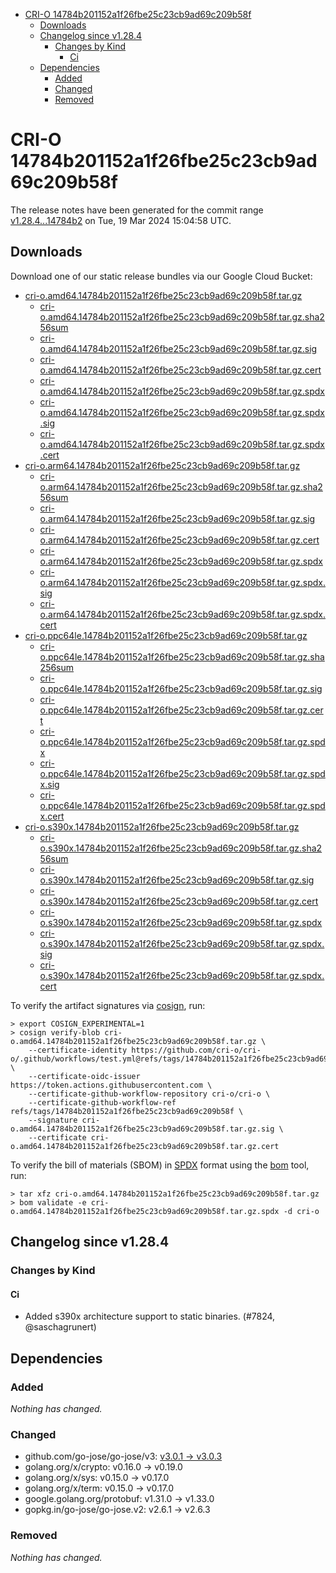 - [CRI-O 14784b201152a1f26fbe25c23cb9ad69c209b58f](#cri-o-14784b201152a1f26fbe25c23cb9ad69c209b58f)
  - [Downloads](#downloads)
  - [Changelog since v1.28.4](#changelog-since-v1284)
    - [Changes by Kind](#changes-by-kind)
      - [Ci](#ci)
  - [Dependencies](#dependencies)
    - [Added](#added)
    - [Changed](#changed)
    - [Removed](#removed)

# CRI-O 14784b201152a1f26fbe25c23cb9ad69c209b58f

The release notes have been generated for the commit range
[v1.28.4...14784b2](https://github.com/cri-o/cri-o/compare/v1.28.4...14784b201152a1f26fbe25c23cb9ad69c209b58f) on Tue, 19 Mar 2024 15:04:58 UTC.

## Downloads

Download one of our static release bundles via our Google Cloud Bucket:

- [cri-o.amd64.14784b201152a1f26fbe25c23cb9ad69c209b58f.tar.gz](https://storage.googleapis.com/cri-o/artifacts/cri-o.amd64.14784b201152a1f26fbe25c23cb9ad69c209b58f.tar.gz)
  - [cri-o.amd64.14784b201152a1f26fbe25c23cb9ad69c209b58f.tar.gz.sha256sum](https://storage.googleapis.com/cri-o/artifacts/cri-o.amd64.14784b201152a1f26fbe25c23cb9ad69c209b58f.tar.gz.sha256sum)
  - [cri-o.amd64.14784b201152a1f26fbe25c23cb9ad69c209b58f.tar.gz.sig](https://storage.googleapis.com/cri-o/artifacts/cri-o.amd64.14784b201152a1f26fbe25c23cb9ad69c209b58f.tar.gz.sig)
  - [cri-o.amd64.14784b201152a1f26fbe25c23cb9ad69c209b58f.tar.gz.cert](https://storage.googleapis.com/cri-o/artifacts/cri-o.amd64.14784b201152a1f26fbe25c23cb9ad69c209b58f.tar.gz.cert)
  - [cri-o.amd64.14784b201152a1f26fbe25c23cb9ad69c209b58f.tar.gz.spdx](https://storage.googleapis.com/cri-o/artifacts/cri-o.amd64.14784b201152a1f26fbe25c23cb9ad69c209b58f.tar.gz.spdx)
  - [cri-o.amd64.14784b201152a1f26fbe25c23cb9ad69c209b58f.tar.gz.spdx.sig](https://storage.googleapis.com/cri-o/artifacts/cri-o.amd64.14784b201152a1f26fbe25c23cb9ad69c209b58f.tar.gz.spdx.sig)
  - [cri-o.amd64.14784b201152a1f26fbe25c23cb9ad69c209b58f.tar.gz.spdx.cert](https://storage.googleapis.com/cri-o/artifacts/cri-o.amd64.14784b201152a1f26fbe25c23cb9ad69c209b58f.tar.gz.spdx.cert)
- [cri-o.arm64.14784b201152a1f26fbe25c23cb9ad69c209b58f.tar.gz](https://storage.googleapis.com/cri-o/artifacts/cri-o.arm64.14784b201152a1f26fbe25c23cb9ad69c209b58f.tar.gz)
  - [cri-o.arm64.14784b201152a1f26fbe25c23cb9ad69c209b58f.tar.gz.sha256sum](https://storage.googleapis.com/cri-o/artifacts/cri-o.arm64.14784b201152a1f26fbe25c23cb9ad69c209b58f.tar.gz.sha256sum)
  - [cri-o.arm64.14784b201152a1f26fbe25c23cb9ad69c209b58f.tar.gz.sig](https://storage.googleapis.com/cri-o/artifacts/cri-o.arm64.14784b201152a1f26fbe25c23cb9ad69c209b58f.tar.gz.sig)
  - [cri-o.arm64.14784b201152a1f26fbe25c23cb9ad69c209b58f.tar.gz.cert](https://storage.googleapis.com/cri-o/artifacts/cri-o.arm64.14784b201152a1f26fbe25c23cb9ad69c209b58f.tar.gz.cert)
  - [cri-o.arm64.14784b201152a1f26fbe25c23cb9ad69c209b58f.tar.gz.spdx](https://storage.googleapis.com/cri-o/artifacts/cri-o.arm64.14784b201152a1f26fbe25c23cb9ad69c209b58f.tar.gz.spdx)
  - [cri-o.arm64.14784b201152a1f26fbe25c23cb9ad69c209b58f.tar.gz.spdx.sig](https://storage.googleapis.com/cri-o/artifacts/cri-o.arm64.14784b201152a1f26fbe25c23cb9ad69c209b58f.tar.gz.spdx.sig)
  - [cri-o.arm64.14784b201152a1f26fbe25c23cb9ad69c209b58f.tar.gz.spdx.cert](https://storage.googleapis.com/cri-o/artifacts/cri-o.arm64.14784b201152a1f26fbe25c23cb9ad69c209b58f.tar.gz.spdx.cert)
- [cri-o.ppc64le.14784b201152a1f26fbe25c23cb9ad69c209b58f.tar.gz](https://storage.googleapis.com/cri-o/artifacts/cri-o.ppc64le.14784b201152a1f26fbe25c23cb9ad69c209b58f.tar.gz)
  - [cri-o.ppc64le.14784b201152a1f26fbe25c23cb9ad69c209b58f.tar.gz.sha256sum](https://storage.googleapis.com/cri-o/artifacts/cri-o.ppc64le.14784b201152a1f26fbe25c23cb9ad69c209b58f.tar.gz.sha256sum)
  - [cri-o.ppc64le.14784b201152a1f26fbe25c23cb9ad69c209b58f.tar.gz.sig](https://storage.googleapis.com/cri-o/artifacts/cri-o.ppc64le.14784b201152a1f26fbe25c23cb9ad69c209b58f.tar.gz.sig)
  - [cri-o.ppc64le.14784b201152a1f26fbe25c23cb9ad69c209b58f.tar.gz.cert](https://storage.googleapis.com/cri-o/artifacts/cri-o.ppc64le.14784b201152a1f26fbe25c23cb9ad69c209b58f.tar.gz.cert)
  - [cri-o.ppc64le.14784b201152a1f26fbe25c23cb9ad69c209b58f.tar.gz.spdx](https://storage.googleapis.com/cri-o/artifacts/cri-o.ppc64le.14784b201152a1f26fbe25c23cb9ad69c209b58f.tar.gz.spdx)
  - [cri-o.ppc64le.14784b201152a1f26fbe25c23cb9ad69c209b58f.tar.gz.spdx.sig](https://storage.googleapis.com/cri-o/artifacts/cri-o.ppc64le.14784b201152a1f26fbe25c23cb9ad69c209b58f.tar.gz.spdx.sig)
  - [cri-o.ppc64le.14784b201152a1f26fbe25c23cb9ad69c209b58f.tar.gz.spdx.cert](https://storage.googleapis.com/cri-o/artifacts/cri-o.ppc64le.14784b201152a1f26fbe25c23cb9ad69c209b58f.tar.gz.spdx.cert)
- [cri-o.s390x.14784b201152a1f26fbe25c23cb9ad69c209b58f.tar.gz](https://storage.googleapis.com/cri-o/artifacts/cri-o.s390x.14784b201152a1f26fbe25c23cb9ad69c209b58f.tar.gz)
  - [cri-o.s390x.14784b201152a1f26fbe25c23cb9ad69c209b58f.tar.gz.sha256sum](https://storage.googleapis.com/cri-o/artifacts/cri-o.s390x.14784b201152a1f26fbe25c23cb9ad69c209b58f.tar.gz.sha256sum)
  - [cri-o.s390x.14784b201152a1f26fbe25c23cb9ad69c209b58f.tar.gz.sig](https://storage.googleapis.com/cri-o/artifacts/cri-o.s390x.14784b201152a1f26fbe25c23cb9ad69c209b58f.tar.gz.sig)
  - [cri-o.s390x.14784b201152a1f26fbe25c23cb9ad69c209b58f.tar.gz.cert](https://storage.googleapis.com/cri-o/artifacts/cri-o.s390x.14784b201152a1f26fbe25c23cb9ad69c209b58f.tar.gz.cert)
  - [cri-o.s390x.14784b201152a1f26fbe25c23cb9ad69c209b58f.tar.gz.spdx](https://storage.googleapis.com/cri-o/artifacts/cri-o.s390x.14784b201152a1f26fbe25c23cb9ad69c209b58f.tar.gz.spdx)
  - [cri-o.s390x.14784b201152a1f26fbe25c23cb9ad69c209b58f.tar.gz.spdx.sig](https://storage.googleapis.com/cri-o/artifacts/cri-o.s390x.14784b201152a1f26fbe25c23cb9ad69c209b58f.tar.gz.spdx.sig)
  - [cri-o.s390x.14784b201152a1f26fbe25c23cb9ad69c209b58f.tar.gz.spdx.cert](https://storage.googleapis.com/cri-o/artifacts/cri-o.s390x.14784b201152a1f26fbe25c23cb9ad69c209b58f.tar.gz.spdx.cert)

To verify the artifact signatures via [cosign](https://github.com/sigstore/cosign), run:

```console
> export COSIGN_EXPERIMENTAL=1
> cosign verify-blob cri-o.amd64.14784b201152a1f26fbe25c23cb9ad69c209b58f.tar.gz \
    --certificate-identity https://github.com/cri-o/cri-o/.github/workflows/test.yml@refs/tags/14784b201152a1f26fbe25c23cb9ad69c209b58f \
    --certificate-oidc-issuer https://token.actions.githubusercontent.com \
    --certificate-github-workflow-repository cri-o/cri-o \
    --certificate-github-workflow-ref refs/tags/14784b201152a1f26fbe25c23cb9ad69c209b58f \
    --signature cri-o.amd64.14784b201152a1f26fbe25c23cb9ad69c209b58f.tar.gz.sig \
    --certificate cri-o.amd64.14784b201152a1f26fbe25c23cb9ad69c209b58f.tar.gz.cert
```

To verify the bill of materials (SBOM) in [SPDX](https://spdx.org) format using the [bom](https://sigs.k8s.io/bom) tool, run:

```console
> tar xfz cri-o.amd64.14784b201152a1f26fbe25c23cb9ad69c209b58f.tar.gz
> bom validate -e cri-o.amd64.14784b201152a1f26fbe25c23cb9ad69c209b58f.tar.gz.spdx -d cri-o
```

## Changelog since v1.28.4

### Changes by Kind

#### Ci
 - Added s390x architecture support to static binaries. (#7824, @saschagrunert)

## Dependencies

### Added
_Nothing has changed._

### Changed
- github.com/go-jose/go-jose/v3: [v3.0.1 → v3.0.3](https://github.com/go-jose/go-jose/v3/compare/v3.0.1...v3.0.3)
- golang.org/x/crypto: v0.16.0 → v0.19.0
- golang.org/x/sys: v0.15.0 → v0.17.0
- golang.org/x/term: v0.15.0 → v0.17.0
- google.golang.org/protobuf: v1.31.0 → v1.33.0
- gopkg.in/go-jose/go-jose.v2: v2.6.1 → v2.6.3

### Removed
_Nothing has changed._
